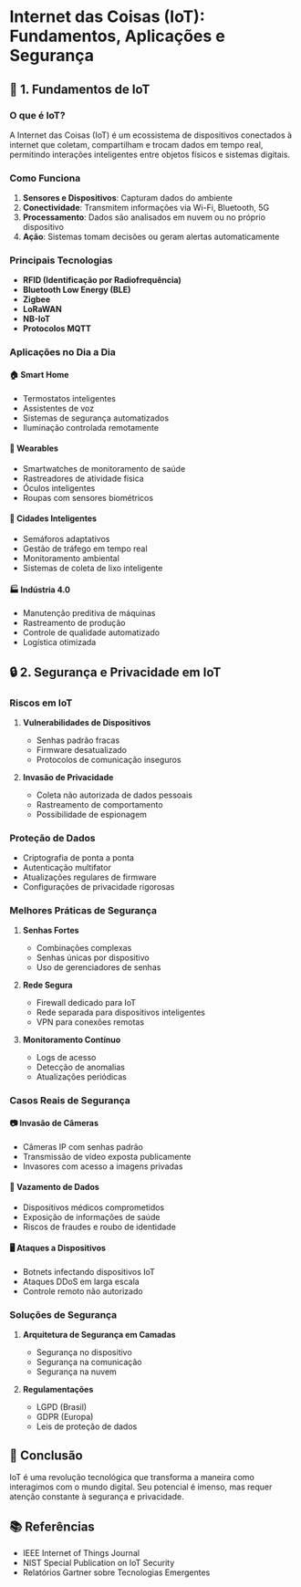 # Internet das Coisas (IoT): Fundamentos, Aplicações e Segurança

## 📡 1. Fundamentos de IoT

### O que é IoT?

A Internet das Coisas (IoT) é um ecossistema de dispositivos conectados à internet que coletam, compartilham e trocam dados em tempo real, permitindo interações inteligentes entre objetos físicos e sistemas digitais.

### Como Funciona

1. **Sensores e Dispositivos**: Capturam dados do ambiente
2. **Conectividade**: Transmitem informações via Wi-Fi, Bluetooth, 5G
3. **Processamento**: Dados são analisados em nuvem ou no próprio dispositivo
4. **Ação**: Sistemas tomam decisões ou geram alertas automaticamente

### Principais Tecnologias

- **RFID (Identificação por Radiofrequência)**
- **Bluetooth Low Energy (BLE)**
- **Zigbee**
- **LoRaWAN**
- **NB-IoT**
- **Protocolos MQTT**

### Aplicações no Dia a Dia

#### 🏠 Smart Home
- Termostatos inteligentes
- Assistentes de voz
- Sistemas de segurança automatizados
- Iluminação controlada remotamente

#### 👥 Wearables
- Smartwatches de monitoramento de saúde
- Rastreadores de atividade física
- Óculos inteligentes
- Roupas com sensores biométricos

#### 🌆 Cidades Inteligentes
- Semáforos adaptativos
- Gestão de tráfego em tempo real
- Monitoramento ambiental
- Sistemas de coleta de lixo inteligente

#### 🏭 Indústria 4.0
- Manutenção preditiva de máquinas
- Rastreamento de produção
- Controle de qualidade automatizado
- Logística otimizada

## 🔒 2. Segurança e Privacidade em IoT

### Riscos em IoT

1. **Vulnerabilidades de Dispositivos**
   - Senhas padrão fracas
   - Firmware desatualizado
   - Protocolos de comunicação inseguros

2. **Invasão de Privacidade**
   - Coleta não autorizada de dados pessoais
   - Rastreamento de comportamento
   - Possibilidade de espionagem

### Proteção de Dados

- Criptografia de ponta a ponta
- Autenticação multifator
- Atualizações regulares de firmware
- Configurações de privacidade rigorosas

### Melhores Práticas de Segurança

1. **Senhas Fortes**
   - Combinações complexas
   - Senhas únicas por dispositivo
   - Uso de gerenciadores de senhas

2. **Rede Segura**
   - Firewall dedicado para IoT
   - Rede separada para dispositivos inteligentes
   - VPN para conexões remotas

3. **Monitoramento Contínuo**
   - Logs de acesso
   - Detecção de anomalias
   - Atualizações periódicas

### Casos Reais de Segurança

#### 📷 Invasão de Câmeras
- Câmeras IP com senhas padrão
- Transmissão de vídeo exposta publicamente
- Invasores com acesso a imagens privadas

#### 💾 Vazamento de Dados
- Dispositivos médicos comprometidos
- Exposição de informações de saúde
- Riscos de fraudes e roubo de identidade

#### 🖥️ Ataques a Dispositivos
- Botnets infectando dispositivos IoT
- Ataques DDoS em larga escala
- Controle remoto não autorizado

### Soluções de Segurança

1. **Arquitetura de Segurança em Camadas**
   - Segurança no dispositivo
   - Segurança na comunicação
   - Segurança na nuvem

2. **Regulamentações**
   - LGPD (Brasil)
   - GDPR (Europa)
   - Leis de proteção de dados

## 🚀 Conclusão

IoT é uma revolução tecnológica que transforma a maneira como interagimos com o mundo digital. Seu potencial é imenso, mas requer atenção constante à segurança e privacidade.

## 📚 Referências
- IEEE Internet of Things Journal
- NIST Special Publication on IoT Security
- Relatórios Gartner sobre Tecnologias Emergentes


